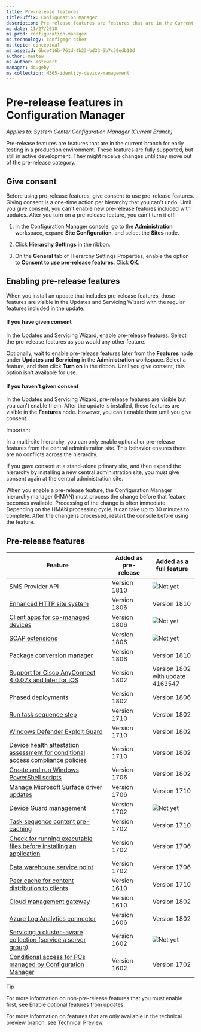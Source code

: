 ```yaml
---
title: Pre-release features
titleSuffix: Configuration Manager
description: Pre-release features are features that are in the Current Branch for early testing in a production environment.
ms.date: 11/27/2018
ms.prod: configuration-manager
ms.technology: configmgr-other
ms.topic: conceptual
ms.assetid: 6bce416b-761d-4b23-bd33-5b7c30edb10d
author: mestew
ms.author: mstewart
manager: dougeby
ms.collection: M365-identity-device-management
---
```


# Pre-release features in Configuration Manager

*Applies to: System Center Configuration Manager (Current Branch)*

Pre-release features are features that are in the current branch for early testing in a production environment. These features are fully supported, but still in active development. They might receive changes until they move out of the pre-release category.



## Give consent  

Before using pre-release features, give consent to use pre-release features. Giving consent is a one-time action per hierarchy that you can't undo. Until you give consent, you can't enable new pre-release features included with updates. After you turn on a pre-release feature, you can't turn it off.

1. In the Configuration Manager console, go to the **Administration** workspace, expand **Site Configuration**, and select the **Sites** node.  

2. Click **Hierarchy Settings** in the ribbon.  

3. On the **General** tab of Hierarchy Settings Properties, enable the option to **Consent to use pre-release features**. Click **OK**.  



## Enabling pre-release features

When you install an update that includes pre-release features, those features are visible in the Updates and Servicing Wizard with the regular features included in the update.

#### If you have given consent
In the Updates and Servicing Wizard, enable pre-release features. Select the pre-release features as you would any other feature.     

Optionally, wait to enable pre-release features later from the **Features** node under **Updates and Servicing** in the **Administration** workspace. Select a feature, and then click **Turn on** in the ribbon. Until you give consent, this option isn't available for use.

#### If you haven't given consent
In the Updates and Servicing Wizard, pre-release features are visible but you can't enable them. After the update is installed, these features are visible in the **Features** node. However, you can't enable them until you give consent.


> [!Important]  
> In a multi-site hierarchy, you can only enable optional or pre-release features from the central administration site. This behavior ensures there are no conflicts across the hierarchy. <!--507197-->  
> 
> If you gave consent at a stand-alone primary site, and then expand the hierarchy by installing a new central administration site, you must give consent again at the central administration site.  

When you enable a pre-release feature, the Configuration Manager hierarchy manager (HMAN) must process the change before that feature becomes available. Processing of the change is often immediate. Depending on the HMAN processing cycle, it can take up to 30 minutes to complete. After the change is processed, restart the console before using the feature.



## Pre-release features

<!--Note/tip for target article

> [!Note]  
> In this version of Configuration Manager, <feature name> is a pre-release feature. To enable it, see [Pre-release features](/sccm/core/servers/manage/pre-release-features).  


> [!Tip]  
> This feature was first introduced in version 1702 as a [pre-release feature](/sccm/core/servers/manage/pre-release-features). Beginning with version 1706, this feature is no longer a pre-release feature.  

-->


| Feature          | Added as pre-release | Added as a full feature |  
|------------------|----------------------|-------------------------|
| SMS Provider API <!--1359052--> | Version 1810 | ![Not yet](media/red_x.png) |
| [Enhanced HTTP site system](/sccm/core/plan-design/hierarchy/enhanced-http) <!--1356889,1358228--> | Version 1806 | Version 1810 |
| [Client apps for co-managed devices](/sccm/comanage/workloads#client-apps) <!--1357892--> | Version 1806 | ![Not yet](media/red_x.png) |
| [SCAP extensions](/sccm/compliance/plan-design/scap/about-scap) <!--3607889--> | Version 1806 | ![Not yet](media/red_x.png) |
| [Package conversion manager](/sccm/apps/pcm/package-conversion-manager) <!--1357861--> | Version 1806 | Version 1810 |
| [Support for Cisco AnyConnect 4.0.07x and later for iOS](/sccm/mdm/deploy-use/create-vpn-profiles) <!--1357393--> | Version 1802 | Version 1802 <br>with update 4163547 |
| [Phased deployments](/sccm/osd/deploy-use/create-phased-deployments) <!--1356837--> | Version 1802 | Version 1806 |
| [Run task sequence step](/sccm/osd/deploy-use/manage-task-sequences-to-automate-tasks#add-child-task-sequences-to-a-task-sequence) <!--1261338--> |  Version 1710 | Version 1802 |
| [Windows Defender Exploit Guard](/sccm/protect/deploy-use/create-deploy-exploit-guard-policy) <!--1355468--> | Version 1710 | Version 1802 |
| [Device health attestation assessment for conditional access compliance policies](/sccm/mdm/deploy-use/manage-access-to-o365-services-for-pcs-managed-by-sccm) <!--1235616--> | Version 1710 | Version 1802 |
| [Create and run Windows PowerShell scripts](/sccm/apps/deploy-use/create-deploy-scripts) <!--1236459--> | Version 1706 | Version 1802 |
| [Manage Microsoft Surface driver updates](/sccm/sum/get-started/configure-classifications-and-products) <!--1098490--> | Version 1706 | Version 1710 |
| [Device Guard management](/sccm/protect/deploy-use/use-device-guard-with-configuration-manager) <!--1355092 (1319346)--> | Version 1702 | ![Not yet](media/red_x.png) |
| [Task sequence content pre-caching](/sccm/osd/deploy-use/create-a-task-sequence-to-upgrade-an-operating-system#configure-pre-cache-content) <!--1021244--> | Version 1702 | Version 1710 |
| [Check for running executable files before installing an application](/sccm/apps/deploy-use/deploy-applications#how-to-check-for-running-executable-files-before-installing-an-application) <!--1284624--> | Version 1702 | Version 1706 |
| [Data warehouse service point](/sccm/core/servers/manage/data-warehouse) <!--1277922--> | Version 1702 | Version 1706 |
| [Peer cache for content distribution to clients](/sccm/core/plan-design/hierarchy/client-peer-cache) <!--1101436--> | Version 1610 | Version 1710 |
| [Cloud management gateway](/sccm/core/clients/manage/plan-cloud-management-gateway) <!--1101764--> | Version 1610 | Version 1802 |
| [Azure Log Analytics connector](/sccm/core/clients/manage/sync-data-log-analytics) <!--1236739--> | Version 1606 | Version 1802 |
| [Servicing a cluster-aware collection (service a server group)](/sccm/core/get-started/capabilities-in-technical-preview-1605#BKMK_ServerGroups) <!--1081776--> | Version 1602 | ![Not yet](media/red_x.png) |
| [Conditional access for PCs managed by Configuration Manager](/sccm/mdm/deploy-use/manage-access-to-o365-services-for-pcs-managed-by-sccm) <!--  --> | Version 1602 | Version 1702 |

<!--Image used = ![Not yet](media/red_x.png) -->

> [!Tip]  
> For more information on non-pre-release features that you must enable first, see [Enable optional features from updates](/sccm/core/servers/manage/install-in-console-updates#bkmk_options).  
> 
> For more information on features that are only available in the technical preview branch, see [Technical Preview](/sccm/core/get-started/technical-preview).  
